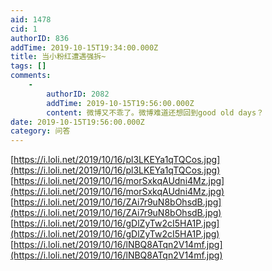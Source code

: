 ```yaml
---
aid: 1478
cid: 1
authorID: 836
addTime: 2019-10-15T19:34:00.000Z
title: 当小粉红遭遇强拆~
tags: []
comments:
    -
        authorID: 2082
        addTime: 2019-10-15T19:56:00.000Z
        content: 微博又不乖了。微博难道还想回到good old days？
date: 2019-10-15T19:56:00.000Z
category: 问答
---
```


[https://i.loli.net/2019/10/16/pl3LKEYa1qTQCos.jpg](https://i.loli.net/2019/10/16/pl3LKEYa1qTQCos.jpg) [https://i.loli.net/2019/10/16/morSxkqAUdni4Mz.jpg](https://i.loli.net/2019/10/16/morSxkqAUdni4Mz.jpg) [https://i.loli.net/2019/10/16/ZAi7r9uN8bOhsdB.jpg](https://i.loli.net/2019/10/16/ZAi7r9uN8bOhsdB.jpg) [https://i.loli.net/2019/10/16/gDlZyTw2cI5HA1P.jpg](https://i.loli.net/2019/10/16/gDlZyTw2cI5HA1P.jpg) [https://i.loli.net/2019/10/16/lNBQ8ATqn2V14mf.jpg](https://i.loli.net/2019/10/16/lNBQ8ATqn2V14mf.jpg)
